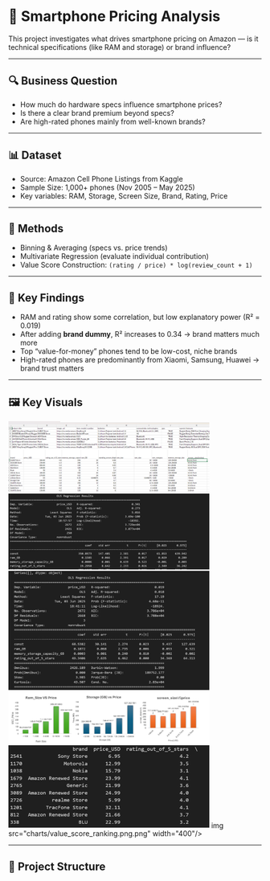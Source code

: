# 📱 Smartphone Pricing Analysis

This project investigates what drives smartphone pricing on Amazon — is it technical specifications (like RAM and storage) or brand influence?

---

## 🔍 Business Question

- How much do hardware specs influence smartphone prices?
- Is there a clear brand premium beyond specs?
- Are high-rated phones mainly from well-known brands?

---

## 📊 Dataset

- Source: Amazon Cell Phone Listings from Kaggle
- Sample Size: 1,000+ phones (Nov 2005 – May 2025)
- Key variables: RAM, Storage, Screen Size, Brand, Rating, Price

---

## 🧠 Methods

- Binning & Averaging (specs vs. price trends)
- Multivariate Regression (evaluate individual contribution)
- Value Score Construction: `(rating / price) * log(review_count + 1)`

---

## 📌 Key Findings

- RAM and rating show some correlation, but low explanatory power (R² = 0.019)
- After adding **brand dummy**, R² increases to 0.34 → brand matters much more
- Top “value-for-money” phones tend to be low-cost, niche brands
- High-rated phones are predominantly from Xiaomi, Samsung, Huawei → brand trust matters

---

## 🖼️ Key Visuals

<img src="charts/amazon_data_snapshot.png.png" width="400"/>  
<img src="charts/high_rating_brands.png.png" width="400"/>  
<img src="charts/regression_comparison_withbrand.png.png" width="400"/>
<img src="charts/regression_without_brand.png.png" width="400"/>
<img src="charts/specs_vs_price.png.png" width="400"/>
<img src="charts/value_score_ranking.png (2).png" width="400"/>
img src="charts/value_score_ranking.png.png" width="400"/>

---

## 📁 Project Structure

